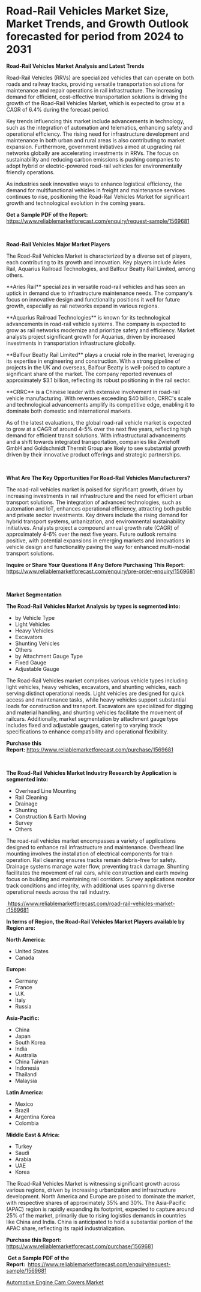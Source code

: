 <p><h1>Road-Rail Vehicles Market Size, Market Trends, and Growth Outlook forecasted for period from 2024 to 2031</h1></p><p><strong>Road-Rail Vehicles Market Analysis and Latest Trends</strong></p>
<p><p>Road-Rail Vehicles (RRVs) are specialized vehicles that can operate on both roads and railway tracks, providing versatile transportation solutions for maintenance and repair operations in rail infrastructure. The increasing demand for efficient, cost-effective transportation solutions is driving the growth of the Road-Rail Vehicles Market, which is expected to grow at a CAGR of 6.4% during the forecast period. </p><p>Key trends influencing this market include advancements in technology, such as the integration of automation and telematics, enhancing safety and operational efficiency. The rising need for infrastructure development and maintenance in both urban and rural areas is also contributing to market expansion. Furthermore, government initiatives aimed at upgrading rail networks globally are accelerating investments in RRVs. The focus on sustainability and reducing carbon emissions is pushing companies to adopt hybrid or electric-powered road-rail vehicles for environmentally friendly operations. </p><p>As industries seek innovative ways to enhance logistical efficiency, the demand for multifunctional vehicles in freight and maintenance services continues to rise, positioning the Road-Rail Vehicles Market for significant growth and technological evolution in the coming years.</p></p>
<p><strong>Get a Sample PDF of the Report:&nbsp;</strong> <a href="https://www.reliablemarketforecast.com/enquiry/request-sample/1569681?utm_campaign=1890&utm_medium=2&utm_source=Github&utm_content=ia&utm_term=29122024&utm_id=road-rail-vehicles">https://www.reliablemarketforecast.com/enquiry/request-sample/1569681</a></p>
<p>&nbsp;</p>
<p><strong>Road-Rail Vehicles Major Market Players</strong></p>
<p><p>The Road-Rail Vehicles Market is characterized by a diverse set of players, each contributing to its growth and innovation. Key players include Aries Rail, Aquarius Railroad Technologies, and Balfour Beatty Rail Limited, among others.</p><p>**Aries Rail** specializes in versatile road-rail vehicles and has seen an uptick in demand due to infrastructure maintenance needs. The company's focus on innovative design and functionality positions it well for future growth, especially as rail networks expand in various regions.</p><p>**Aquarius Railroad Technologies** is known for its technological advancements in road-rail vehicle systems. The company is expected to grow as rail networks modernize and prioritize safety and efficiency. Market analysts project significant growth for Aquarius, driven by increased investments in transportation infrastructure globally.</p><p>**Balfour Beatty Rail Limited** plays a crucial role in the market, leveraging its expertise in engineering and construction. With a strong pipeline of projects in the UK and overseas, Balfour Beatty is well-poised to capture a significant share of the market. The company reported revenues of approximately $3.1 billion, reflecting its robust positioning in the rail sector.</p><p>**CRRC** is a Chinese leader with extensive involvement in road-rail vehicle manufacturing. With revenues exceeding $40 billion, CRRC's scale and technological advancements amplify its competitive edge, enabling it to dominate both domestic and international markets.</p><p>As of the latest evaluations, the global road-rail vehicle market is expected to grow at a CAGR of around 4-5% over the next five years, reflecting high demand for efficient transit solutions. With infrastructural advancements and a shift towards integrated transportation, companies like Zwiehoff GmbH and Goldschmidt Thermit Group are likely to see substantial growth driven by their innovative product offerings and strategic partnerships.</p></p>
<p>&nbsp;</p>
<p><strong>What Are The Key Opportunities For Road-Rail Vehicles Manufacturers?</strong></p>
<p><p>The road-rail vehicles market is poised for significant growth, driven by increasing investments in rail infrastructure and the need for efficient urban transport solutions. The integration of advanced technologies, such as automation and IoT, enhances operational efficiency, attracting both public and private sector investments. Key drivers include the rising demand for hybrid transport systems, urbanization, and environmental sustainability initiatives. Analysts project a compound annual growth rate (CAGR) of approximately 4-6% over the next five years. Future outlook remains positive, with potential expansions in emerging markets and innovations in vehicle design and functionality paving the way for enhanced multi-modal transport solutions.</p></p>
<p><strong>Inquire or Share Your Questions If Any Before Purchasing This Report:</strong> <a href="https://www.reliablemarketforecast.com/enquiry/pre-order-enquiry/1569681?utm_campaign=1890&utm_medium=2&utm_source=Github&utm_content=ia&utm_term=29122024&utm_id=road-rail-vehicles">https://www.reliablemarketforecast.com/enquiry/pre-order-enquiry/1569681</a></p>
<p>&nbsp;</p>
<p><strong>Market Segmentation</strong></p>
<p><strong>The Road-Rail Vehicles Market Analysis by types is segmented into:</strong></p>
<p><ul><li>by Vehicle Type</li><li>Light Vehicles</li><li>Heavy Vehicles</li><li>Excavators</li><li>Shunting Vehicles</li><li>Others</li><li>by Attachment Gauge Type</li><li>Fixed Gauge</li><li>Adjustable Gauge</li></ul></p>
<p><p>The Road-Rail Vehicles market comprises various vehicle types including light vehicles, heavy vehicles, excavators, and shunting vehicles, each serving distinct operational needs. Light vehicles are designed for quick access and maintenance tasks, while heavy vehicles support substantial loads for construction and transport. Excavators are specialized for digging and material handling, and shunting vehicles facilitate the movement of railcars. Additionally, market segmentation by attachment gauge type includes fixed and adjustable gauges, catering to varying track specifications to enhance compatibility and operational flexibility.</p></p>
<p><strong>Purchase this Report:&nbsp;</strong><a href="https://www.reliablemarketforecast.com/purchase/1569681?utm_campaign=1890&utm_medium=2&utm_source=Github&utm_content=ia&utm_term=29122024&utm_id=road-rail-vehicles">https://www.reliablemarketforecast.com/purchase/1569681</a></p>
<p>&nbsp;</p>
<p><strong>The Road-Rail Vehicles Market Industry Research by Application is segmented into:</strong></p>
<p><ul><li>Overhead Line Mounting</li><li>Rail Cleaning</li><li>Drainage</li><li>Shunting</li><li>Construction & Earth Moving</li><li>Survey</li><li>Others</li></ul></p>
<p><p>The road-rail vehicles market encompasses a variety of applications designed to enhance rail infrastructure and maintenance. Overhead line mounting involves the installation of electrical components for train operation. Rail cleaning ensures tracks remain debris-free for safety. Drainage systems manage water flow, preventing track damage. Shunting facilitates the movement of rail cars, while construction and earth moving focus on building and maintaining rail corridors. Survey applications monitor track conditions and integrity, with additional uses spanning diverse operational needs across the rail industry.</p></p>
<p><a href="https://www.reliablemarketforecast.com/road-rail-vehicles-market-r1569681?utm_campaign=1890&utm_medium=2&utm_source=Github&utm_content=ia&utm_term=29122024&utm_id=road-rail-vehicles">&nbsp;https://www.reliablemarketforecast.com/road-rail-vehicles-market-r1569681</a></p>
<p><strong>In terms of Region, the Road-Rail Vehicles Market Players available by Region are:</strong></p>
<p>
    <p> <strong> North America: </strong>
        <ul>
            <li>United States</li>
            <li>Canada</li>
        </ul>
        </p> 
    <p> <strong> Europe: </strong>
        <ul>
            <li>Germany</li>
            <li>France</li>
            <li>U.K.</li>
            <li>Italy</li>
            <li>Russia</li>
        </ul>
        </p> 
    <p> <strong> Asia-Pacific: </strong>
        <ul>
            <li>China</li>
            <li>Japan</li>
            <li>South Korea</li>
            <li>India</li>
            <li>Australia</li>
            <li>China Taiwan</li>
            <li>Indonesia</li>
            <li>Thailand</li>
            <li>Malaysia</li>
        </ul>
        </p> 
    <p> <strong> Latin America: </strong>
        <ul>
            <li>Mexico</li>
            <li>Brazil</li>
            <li>Argentina Korea</li>
            <li>Colombia</li>
        </ul>
        </p> 
    <p> <strong> Middle East & Africa: </strong>
        <ul>
            <li>Turkey</li>
            <li>Saudi</li>
            <li>Arabia</li>
            <li>UAE</li>
            <li>Korea</li>
        </ul>
    </p>
    </p>
<p><p>The Road-Rail Vehicles Market is witnessing significant growth across various regions, driven by increasing urbanization and infrastructure development. North America and Europe are poised to dominate the market, with respective shares of approximately 35% and 30%. The Asia-Pacific (APAC) region is rapidly expanding its footprint, expected to capture around 25% of the market, primarily due to rising logistics demands in countries like China and India. China is anticipated to hold a substantial portion of the APAC share, reflecting its rapid industrialization.</p></p>
<p><strong>Purchase this Report: </strong><a href="https://www.reliablemarketforecast.com/purchase/1569681?utm_campaign=1890&utm_medium=2&utm_source=Github&utm_content=ia&utm_term=29122024&utm_id=road-rail-vehicles">https://www.reliablemarketforecast.com/purchase/1569681</a></p>
<p>&nbsp;<strong>Get a Sample PDF of the Report:&nbsp;&nbsp;</strong><a href="https://www.reliablemarketforecast.com/enquiry/request-sample/1569681?utm_campaign=1890&utm_medium=2&utm_source=Github&utm_content=ia&utm_term=29122024&utm_id=road-rail-vehicles">https://www.reliablemarketforecast.com/enquiry/request-sample/1569681</a></p>
<p><strong></strong></p>
<p><p><a href="https://github.com/lylyparadise/Market-Research-Report-List-5/blob/main/automotive-engine-cam-covers-market.md?utm_campaign=1890&utm_medium=2&utm_source=Github&utm_content=ia&utm_term=29122024&utm_id=road-rail-vehicles">Automotive Engine Cam Covers Market</a></p></p>